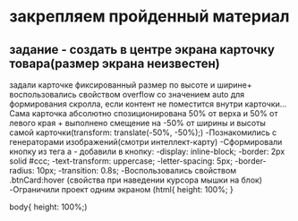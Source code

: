# закрепляем пройденный материал
## задание - создать в центре экрана карточку товара(размер экрана неизвестен)

задали карточке фиксированный размер по высоте и ширине+ воспользовались свойством overflow со значением auto для формирования скролла, если контент не поместится внутри карточки...
Сама карточка абсолютно спозиционирована 50% от верха и 50% от левого края + выполнено смещение на -50% от ширины и высоты самой карточки(transform: translate(-50%, -50%);)
-Познакомились с генераторами изображений(смотри интеллект-карту)
-Сформировали кнопку из тега a - добавили в кнопку:
-display: inline-block;
-border: 2px solid #ccc;
-text-transform: uppercase;
-letter-spacing: 5px;
-border-radius: 10px;
-transition: 0.8s;
-Воспользовались свойством .btnCard:hover (свойства при наведении курсора мышки на блок)
-Ограничили проект одним экраном (html{
    height: 100%;
}

body{
    height: 100%;)







